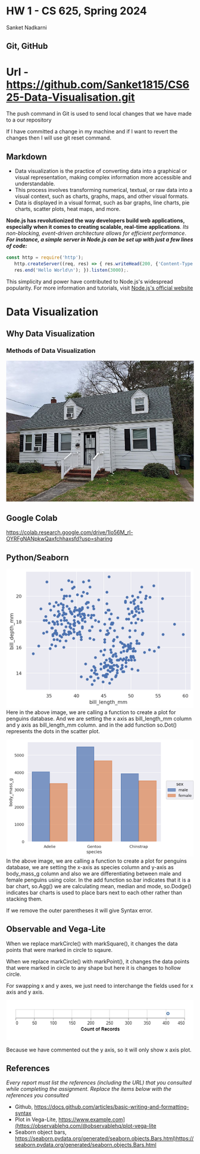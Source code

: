 # HW 1 - CS 625, Spring 2024

Sanket Nadkarni

## Git, GitHub

# Url - https://github.com/Sanket1815/CS625-Data-Visualisation.git

The push command in Git is used to send local changes that we have made to a our repository

If I have committed a change in my machine and if I want to revert the changes then I will use git reset command.

## Markdown

- Data visualization is the practice of converting data into a graphical or visual representation, making complex information more accessible and understandable.
- This process involves transforming numerical, textual, or raw data into a visual context, such as charts, graphs, maps, and other visual formats.
- Data is displayed in a visual format, such as bar graphs, line charts, pie charts, scatter plots, heat maps, and more.

**Node.js has revolutionized the way developers build web applications, especially when it comes to creating scalable, real-time applications**. _Its non-blocking, event-driven architecture allows for efficient performance_.
**_For instance, a simple server in Node.js can be set up with just a few lines of code:_**

```javascript
const http = require('http');
   http.createServer((req, res) => { res.writeHead(200, {'Content-Type': 'text/plain'});
   res.end('Hello World\n'); }).listen(3000);.
```

This simplicity and power have contributed to Node.js's widespread popularity. For more information and tutorials, visit [Node.js's official website](https://nodejs.org/en)

# Data Visualization

## Why Data Visualization

### Methods of Data Visualization

![Home](/assests/images/home.jpg)

## Google Colab

https://colab.research.google.com/drive/1lo56M_rl-OYRFgNANpkwQaxfchhaxsfd?usp=sharing

## Python/Seaborn

![Plot1](/assests/images/plot1.png)
Here in the above image, we are calling a function to create a plot for penguins database. And we are setting the x axis as bill_length_mm column and y axis as bill_length_mm column. and in the add function so.Dot() represents the dots in the scatter plot.

![Plot2](/assests/images/plot2.png)
In the above image, we are calling a function to create a plot for penguins database, we are setting the x-axis as species column and y-axis as body_mass_g column and also we are differentiating between male and female penguins using color. In the add function so.bar indicates that it is a bar chart, so.Agg() we are calculating mean, median and mode, so.Dodge() indicates bar charts is used to place bars next to each other rather than stacking them.

If we remove the outer parentheses it will give Syntax error.

## Observable and Vega-Lite

When we replace markCircle() with markSquare(), it changes the data points that were marked in circle to sqaure.

When we replace markCircle() with markPoint(), it changes the data points that were marked in circle to any shape but here it is changes to hollow circle.

For swapping x and y axes, we just need to interchange the fields used for x axis and y axis.

![Bar Chart](/assests/images/bar.png)

Because we have commented out the y axis, so it will only show x axis plot.

## References

_Every report must list the references (including the URL) that you consulted while completing the assignment. Replace the items below with the references you consulted_

- Github, <https://docs.github.com/articles/basic-writing-and-formatting-syntax>
- Plot in Vega-Lite, <https://www.example.com](https://observablehq.com/@observablehq/plot-vega-lite>
- Seaborn object bars, <https://seaborn.pydata.org/generated/seaborn.objects.Bars.html)https://seaborn.pydata.org/generated/seaborn.objects.Bars.html>
